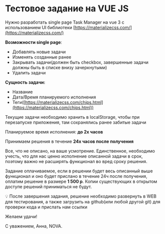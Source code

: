 # Тестовое задание на VUE JS

Нужно разработать single page Task Manager на vue 3 с использованием UI библиотеки [https://materializecss.com/](https://materializecss.com/)

**Возможности single page**:

- Добавлять новые задачи
- Изменять созданные ранее
- Закрывать задачи(должен быть checkbox, завершенные задачи должны быть в списке внизу зачеркнутыми)
- Удалить задачи

**Сущность задачи:**

- Название
- Дата/Время планируемого исполнения
- Теги([https://materializecss.com/chips.html](https://materializecss.com/chips.html))

Текущие задачи необходимо хранить в localStorage, чтобы при перезапуске приложения, там сохранялись ранее забитые задачи

Планируемое время исполнения: **до 2х часов**

Принимаем решения в течение **24х часов после получения**

Все, что не описано, на ваше усмотрение. Единственное, необходимо учесть, что для нас ценно исполнение описанной задачи в срок, поэтому важно не расширять функционал во вред сроку решения.

Задание оплачиваемое, если в решении будет весь описанный выше функционал и оно будет прислано в течение 24ч после получения, оплатим решение в размере **1 500 р**. Копии существующих в открытом доступе решений приниматься не будут.

<aside>
💡 После завершения задания, решение необходимо развернуть в WEB для тестирования, а также загрузить на github(или любой другой git) для проверки кода и прислать нам ссылки

</aside>

Желаем удачи!

С уважением, Анна, NOVA.

